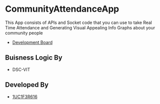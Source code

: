 # CommunityAttendanceApp
This App consists of APIs and Socket code that you can use to take Real Time Attendance and Generating Visual Appealing Info Graphs about your community people

- [Development Board](https://trello.com/b/JPzZIj7f)


## Buisness Logic By
- DSC-VIT

## Developed By
  - [1UC1F3R616](github.com/1UC1F3R616)
